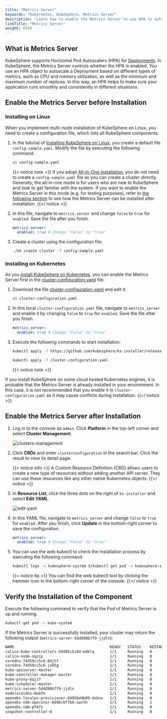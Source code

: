 ```yaml
---
title: "Metrics Server"
keywords: "Kubernetes, KubeSphere, Metrics Server"
description: "Learn how to enable the Metrics Server to use HPA to autoscale a Deployment."
linkTitle: "Metrics Server"
weight: 6910
---
```


## What is Metrics Server

KubeSphere supports Horizontal Pod Autoscalers (HPA) for [Deployments](../../project-user-guide/application-workloads/deployments/). In KubeSphere, the Metrics Server controls whether the HPA is enabled. You use an HPA object to autoscale a Deployment based on different types of metrics, such as CPU and memory utilization, as well as the minimum and maximum number of replicas. In this way, an HPA helps to make sure your application runs smoothly and consistently in different situations.

## Enable the Metrics Server before Installation

### Installing on Linux

When you implement multi-node installation of KubeSphere on Linux, you need to create a configuration file, which lists all KubeSphere components.

1. In the tutorial of [Installing KubeSphere on Linux](../../installing-on-linux/introduction/multioverview/), you create a default file `config-sample.yaml`. Modify the file by executing the following command:

   ```bash
   vi config-sample.yaml
   ```

   {{< notice note >}}
   If you adopt [All-in-One Installation](../../quick-start/all-in-one-on-linux/), you do not need to create a `config-sample.yaml` file as you can create a cluster directly. Generally, the all-in-one mode is for users who are new to KubeSphere and look to get familiar with the system. If you want to enable the Metrics Server in this mode (e.g. for testing purposes), refer to [the following section](#enable-devops-after-installation) to see how the Metrics Server can be installed after installation.
   {{</ notice >}}

2. In this file, navigate to `metrics_server` and change `false` to `true` for `enabled`. Save the file after you finish.

   ```yaml
   metrics_server:
     enabled: true # Change "false" to "true"
   ```

3. Create a cluster using the configuration file:

   ```bash
   ./kk create cluster -f config-sample.yaml
   ```

### **Installing on Kubernetes**

As you [install KubeSphere on Kubernetes](../../installing-on-kubernetes/introduction/overview/), you can enable the Metrics Server first in the [cluster-configuration.yaml](https://github.com/kubesphere/ks-installer/releases/download/v3.0.0/cluster-configuration.yaml) file.

1. Download the file [cluster-configuration.yaml](https://github.com/kubesphere/ks-installer/releases/download/v3.0.0/cluster-configuration.yaml) and edit it.

    ```bash
    vi cluster-configuration.yaml
    ```

2. In this local `cluster-configuration.yaml` file, navigate to `metrics_server` and enable it by changing `false` to `true` for `enabled`. Save the file after you finish.

    ```yaml
    metrics_server:
      enabled: true # Change "false" to "true"
    ```

3. Execute the following commands to start installation:

    ```bash
    kubectl apply -f https://github.com/kubesphere/ks-installer/releases/download/v3.0.0/kubesphere-installer.yaml

    kubectl apply -f cluster-configuration.yaml
    ```
    
    {{< notice note >}}
    

If you install KubeSphere on some cloud hosted Kubernetes engines, it is probable that the Metrics Server is already installed in your environment. In this case, it is not recommended that you enable it in `cluster-configuration.yaml` as it may cause conflicts during installation.
    {{</ notice >}} 

## Enable the Metrics Server after Installation

1. Log in to the console as `admin`. Click **Platform** in the top-left corner and select **Cluster Management**.
   
    ![clusters-management](/images/docs/enable-pluggable-components/metrics-server/clusters-management.png)
    
2. Click **CRDs** and enter `clusterconfiguration` in the search bar. Click the result to view its detail page.

    {{< notice info >}}
A Custom Resource Definition (CRD) allows users to create a new type of resources without adding another API server. They can use these resources like any other native Kubernetes objects.
    {{</ notice >}}

3. In **Resource List**, click the three dots on the right of `ks-installer` and select **Edit YAML**.

    ![edit-yaml](/images/docs/enable-pluggable-components/metrics-server/edit-yaml.png)

4. In this YAML file, navigate to `metrics_server` and change `false` to `true` for `enabled`. After you finish, click **Update** in the bottom-right corner to save the configuration.

    ```yaml
    metrics_server:
      enabled: true # Change "false" to "true"
    ```

5. You can use the web kubectl to check the installation process by executing the following command:

    ```bash
    kubectl logs -n kubesphere-system $(kubectl get pod -n kubesphere-system -l app=ks-install -o jsonpath='{.items[0].metadata.name}') -f
    ```

    {{< notice tip >}}
You can find the web kubectl tool by clicking the hammer icon in the bottom-right corner of the console.
    {{</ notice >}}

## Verify the Installation of the Component

Execute the following command to verify that the Pod of Metrics Server is up and running.

```bash
kubectl get pod -n kube-system
```

If the Metrics Server is successfully installed, your cluster may return the following output (`metrics-server-5ddd98b7f9-jjdln`):

```bash
NAME                                           READY   STATUS    RESTARTS   AGE
calico-kube-controllers-59d85c5c84-m4blq       1/1     Running   0          28m
calico-node-nqzcp                              1/1     Running   0          28m
coredns-74d59cc5c6-8djtt                       1/1     Running   0          28m
coredns-74d59cc5c6-jv65g                       1/1     Running   0          28m
kube-apiserver-master                          1/1     Running   0          29m
kube-controller-manager-master                 1/1     Running   0          29m
kube-proxy-6qjz7                               1/1     Running   0          28m
kube-scheduler-master                          1/1     Running   0          29m
metrics-server-5ddd98b7f9-jjdln                1/1     Running   0          7m17s
nodelocaldns-8wbfm                             1/1     Running   0          28m
openebs-localpv-provisioner-84956ddb89-dxbnx   1/1     Running   0          28m
openebs-ndm-operator-6896cbf7b8-xwcth          1/1     Running   1          28m
openebs-ndm-pf47z                              1/1     Running   0          28m
snapshot-controller-0                          1/1     Running   0          22m
```